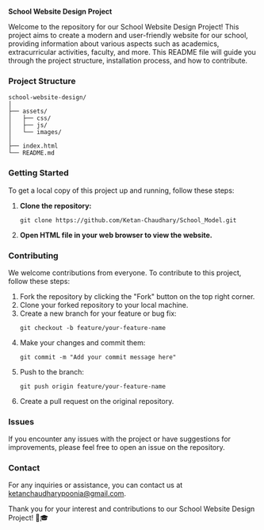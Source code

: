 **School Website Design Project**

Welcome to the repository for our School Website Design Project! This project aims to create a modern and user-friendly website for our school, providing information about various aspects such as academics, extracurricular activities, faculty, and more. This README file will guide you through the project structure, installation process, and how to contribute.

### Project Structure

```
school-website-design/
│
├── assets/
│   ├── css/
│   ├── js/
│   └── images/
│
├── index.html
└── README.md
```

### Getting Started

To get a local copy of this project up and running, follow these steps:

1. **Clone the repository:**
   ```
   git clone https://github.com/Ketan-Chaudhary/School_Model.git
   ```


3. **Open  HTML file in your web browser to view the website.**

### Contributing

We welcome contributions from everyone. To contribute to this project, follow these steps:

1. Fork the repository by clicking the "Fork" button on the top right corner.
2. Clone your forked repository to your local machine.
3. Create a new branch for your feature or bug fix:
   ```
   git checkout -b feature/your-feature-name
   ```
4. Make your changes and commit them:
   ```
   git commit -m "Add your commit message here"
   ```
5. Push to the branch:
   ```
   git push origin feature/your-feature-name
   ```
6. Create a pull request on the original repository.

### Issues

If you encounter any issues with the project or have suggestions for improvements, please feel free to open an issue on the repository.


### Contact

For any inquiries or assistance, you can contact us at [ketanchaudharypoonia@gmail.com](mailto:your-email@example.com).

Thank you for your interest and contributions to our School Website Design Project! 🚀🎓

